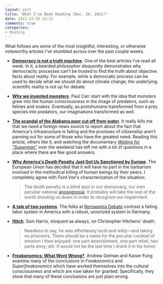 ```yaml
---
layout: post
title: "What I've Been Reading (Dec. 26, 2011)"
date: 2011-12-26 14:12
comments: true
categories:
- Reading
---
```


What follows are some of the most insightful, interesting, or otherwise
noteworthy articles I've stumbled across over the past couple weeks.

* __[Democracy is not a truth machine](http://www.readability.com/articles/hvn0le5e)__.
  One of the best articles I've read all week. In it, a bearded philosopher
  eloquently demonstrates why democractic processes can't be trusted to find
  the truth about objective facts about reality. For example, while a democratic
  process can be used to decide what we *should do* about climate change, the
  underlying scientific reality is not up for debate.

* __[Why we invented monsters](http://www.salon.com/2011/12/03/the_evolution_of_monsters/singleton/)__.
  Paul Carr start with the idea that monsters grew into the human
  consciousness in the image of predators, such as felines and
  snakes. Eventually, as protohumans transformed from a prey species into
  predators, our imaginations transformed as well.

* __[The scandal of the Alabama poor cut off from water](http://www.bbc.co.uk/news/magazine-16037798)__.
  It really kills me that we need a foreign news source to report about the fact
  that America's infrastructure is failing and the promises of citizenship
  aren't panning out for some of those who have the greatest need.
  Reading this article, others like it, and watching the documentary 
  _[Waiting for "Superman"](http://en.wikipedia.org/wiki/Waiting_for_%22Superman%22)_
  over the weekend has left me with a lot of questions in a place where there
  are few good answers.

* __[Why America's Death Penalty Just Got Us Sanctioned by Europe](http://www.theatlantic.com/international/archive/2011/12/why-americas-death-penalty-just-got-us-sanctioned-by-europe/250324/)__.
  The European Union has decided that it will have no part in the barbarism
  involved in the methodical killing of human beings by their peers. I
  completely agree with Ford Vox's characterization of the situation:

  > The death penalty is a blind spot in our democracy, our own peculiar
  > national [anosognosia](http://en.wikipedia.org/wiki/Anosognosia).
  > It probably will take the rest of the world shouting
  > us down in order to recognize our impairment.

* __[A tale of two systems](http://www.remappingdebate.org/article/tale-two-systems)__.
  The folks at [Remapping Debate](http://www.remappingdebate.org/) contrast a
  failing labor system in America with a robust, unionized system in Germany.

* __[Hitch](http://www.samharris.org/blog/item/hitch/)__. Sam Harris, eloquent
  as always, on Christopher Hitchens' death:

  > Needless to say, he was effortlessly lucid and witty—and taking no prisoners.
  > There should be a name for the peculiar cocktail of emotion I then enjoyed:
  > one part astonishment, one part relief, two parts envy; stir. It would not be
  > the last time I drank it in his honor.

* __[Freakonomics: What Went Wrong?](http://rrs.co/tlMGyE)__. Andrew Gelman and
  Kaiser Fung examine many of the conclusions in _Freakonomics_ and
  _Superfreakonomics_ which have worked themselves into the cultural
  consciousness and which are now taken for granted. Specifically, they show 
  that many of these conclusions are just plain wrong.
